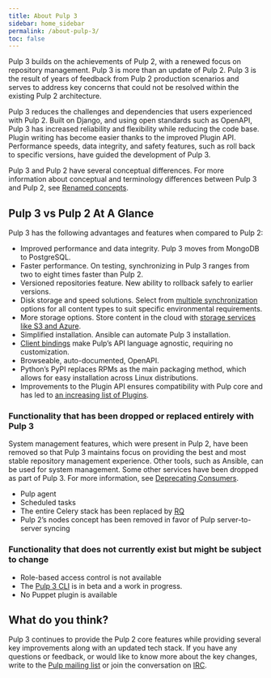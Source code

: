 ```yaml
---
title: About Pulp 3
sidebar: home_sidebar
permalink: /about-pulp-3/
toc: false
---
```


Pulp 3 builds on the achievements of Pulp 2, with a renewed focus on repository management. Pulp 3 is more than an update of Pulp 2. Pulp 3 is the result of years of feedback from Pulp 2 production scenarios and serves to address key concerns that could not be resolved within the existing Pulp 2 architecture.

Pulp 3 reduces the challenges and dependencies that users experienced with Pulp 2. Built on Django, and using open standards such as OpenAPI, Pulp 3 has increased reliability and flexibility while reducing the code base. Plugin writing has become easier thanks to the improved Plugin API. Performance speeds, data integrity, and safety features, such as roll back to specific versions, have guided the development of Pulp 3.

Pulp 3 and Pulp 2 have several conceptual differences. For more information about conceptual and terminology differences between Pulp 3 and Pulp 2, see [Renamed concepts](https://docs.pulpproject.org/from-pulp-2.html#renamed-concepts).

## Pulp 3 vs Pulp 2 At A Glance

Pulp 3 has the following advantages and features when compared to Pulp 2:

* Improved performance and data integrity. Pulp 3 moves from MongoDB to PostgreSQL.
* Faster performance. On testing, synchronizing in Pulp 3 ranges from two to eight times faster than Pulp 2.
* Versioned repositories feature. New ability to rollback safely to earlier versions.
* Disk storage and speed solutions. Select from [multiple synchronization](https://docs.pulpproject.org/workflows/on-demand-downloading.html) options for all content types to suit specific environmental requirements.
* More storage options. Store content in the cloud with [storage services like S3 and Azure](https://docs.pulpproject.org/installation/storage.html).
* Simplified installation. Ansible can automate Pulp 3 installation.
* [Client bindings](https://docs.pulpproject.org/client_bindings.html) make Pulp’s API language agnostic, requiring no customization.
* Browseable, auto-documented, OpenAPI.
* Python’s PyPI replaces RPMs as the main packaging method, which allows for easy installation across Linux distributions.
* Improvements to the Plugin API ensures compatibility with Pulp core and has led to [an increasing list of Plugins](/content-plugins/).

### Functionality that has been dropped or replaced entirely with Pulp 3

System management features, which were present in Pulp 2, have been removed so that Pulp 3 maintains focus on providing the best and most stable repository management experience. Other tools, such as Ansible, can be used for system management. Some other services have been dropped as part of Pulp 3. For more information, see [Deprecating Consumers](/2018/03/01/deprecating-consumers/).

* Pulp agent
* Scheduled tasks
* The entire Celery stack has been replaced by [RQ](/2018/05/08/pulp3-moving-to-rq/)
* Pulp 2’s nodes concept has been removed in favor of Pulp server-to-server syncing

### Functionality that does not currently exist but might be subject to change

* Role-based access control is not available
* The [Pulp 3 CLI](https://github.com/pulp/pulp-cli) is in beta and a work in progress.
* No Puppet plugin is available


## What do you think?

Pulp 3 continues to provide the Pulp 2 core features while providing several key improvements along with an updated tech stack. If you have any questions or feedback, or would like to know more about the key changes, write to the [Pulp mailing list](https://www.redhat.com/mailman/listinfo/pulp-list) or join the conversation on [IRC](/help/#irc).
